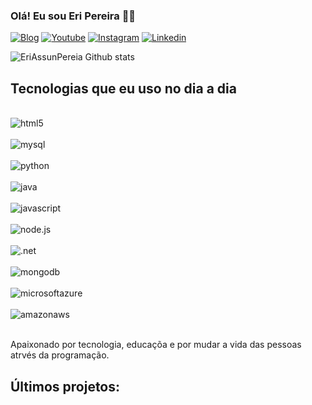 
### Olá! Eu sou Eri Pereira 🙋‍♂️

[![Blog](https://img.shields.io/badge/dev.to-0A0A0A?style=for-the-badge&logo=devdotto&logoColor=white)](https://eusoueridba.com)
[![Youtube](https://img.shields.io/badge/YouTube-FF0000?style=for-the-badge&logo=youtube&logoColor=white)](https://youtube.com/eusoueridba.com)
[![Instagram](https://img.shields.io/badge/Instagram-E4405F?style=for-the-badge&logo=instagram&logoColor=white)](https://instagram.com/eusoueridba)
[![Linkedin](https://img.shields.io/badge/LinkedIn-0077B5?style=for-the-badge&logo=linkedin&logoColor=white)](https://linkedin.com/eusoueridba)

![EriAssunPereia Github stats](https://github-readme-stats.vercel.app/api?username=eriassunpereira)

## Tecnologias que eu uso no dia a dia

<div e dba style="display: inline_block"><br/>
  <img align="center" alt="html5" src="https://img.shields.io/badge/HTML5-E34F26?style=for-the-badge&logo=html5&logoColor=white" />
<div e dba style="display: inline_block"><br/>
  <img align="center" alt="mysql" src="https://img.shields.io/badge/MySQL-00000F?style=for-the-badge&logo=mysql&logoColor=white" />
<div e dba style="display: inline_block"><br/>
  <img align="center" alt="python" src="https://img.shields.io/badge/Python-14354C?style=for-the-badge&logo=python&logoColor=white" />
<div e dba style="display: inline_block"><br/>
  <img align="center" alt="java" src="https://img.shields.io/badge/Java-ED8B00?style=for-the-badge&logo=openjdk&logoColor=white" />
<div e dba style="display: inline_block"><br/>
  <img align="center" alt="javascript" src="https://img.shields.io/badge/JavaScript-323330?style=for-the-badge&logo=javascript&logoColor=F7DF1E" />
<div e dba style="display: inline_block"><br/>
  <img align="center" alt="node.js" src="https://img.shields.io/badge/Node.js-43853D?style=for-the-badge&logo=node.js&logoColor=white" />
<div e dba style="display: inline_block"><br/>
  <img align="center" alt=".net" src="https://img.shields.io/badge/.NET-5C2D91?style=for-the-badge&logo=.net&logoColor=white" />
<div e dba style="display: inline_block"><br/>
  <img align="center" alt="mongodb" src="https://img.shields.io/badge/MongoDB-4EA94B?style=for-the-badge&logo=mongodb&logoColor=white" />
<div e dba style="display: inline_block"><br/>
  <img align="center" alt="microsoftazure" src="https://img.shields.io/badge/microsoft%20azure-0089D6?style=for-the-badge&logo=microsoft-azure&logoColor=white" />
<div e dba style="display: inline_block"><br/>
  <img align="center" alt="amazonaws" src="https://img.shields.io/badge/Amazon_AWS-FF9900?style=for-the-badge&logo=amazonaws&logoColor=white" />
</div e dba><br/>
  
  Apaixonado por tecnologia, educaçõa e por mudar a vida das pessoas atrvés da programação.

  ## Últimos projetos:
